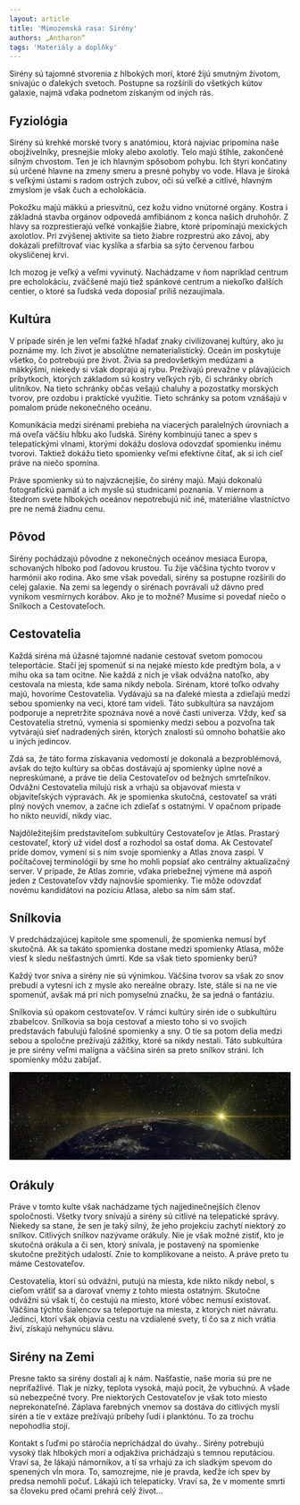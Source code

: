 ```yaml
---
layout: article
title: 'Mimozemská rasa: Sirény'
authors: „Antharon“
tags: 'Materiály a doplňky'
---
```


Sirény sú tajomné stvorenia z hlbokých morí, ktoré žijú smutným životom, snívajúc o ďalekých svetoch. Postupne sa rozšírili do všetkých kútov galaxie, najmä vďaka podnetom získaným od iných rás.

## Fyziológia

Sirény sú krehké morské tvory s anatómiou, ktorá najviac pripomína naše obojživelníky, presnejšie mloky alebo axolotly. Telo majú štíhle, zakončené silným chvostom. Ten je ich hlavným spôsobom pohybu. Ich štyri končatiny sú určené hlavne na zmeny smeru a presné pohyby vo vode. Hlava je široká s veľkými ústami s radom ostrých zubov, oči sú veľké a citlivé, hlavným zmyslom je však čuch a echolokácia.

Pokožku majú mäkkú a priesvitnú, cez kožu vidno vnútorné orgány. Kostra i základná stavba orgánov odpovedá amfibiánom z konca našich druhohôr. Z hlavy sa rozprestierajú veľké vonkajšie žiabre, ktoré pripomínajú mexických axolotlov. Pri zvýšenej aktivite sa tieto žiabre rozprestrú ako závoj, aby dokázali prefiltrovať viac kyslíka a sfarbia sa sýto červenou farbou okysličenej krvi.

Ich mozog je veľký a veľmi vyvinutý. Nachádzame v ňom napríklad centrum pre echolokáciu, zväčšené majú tiež spánkové centrum a niekoľko ďalších centier, o ktoré sa ľudská veda doposiaľ príliš nezaujímala.

## Kultúra

V prípade sirén je len veľmi ťažké hľadať znaky civilizovanej kultúry, ako ju poznáme my. Ich život je absolútne nematerialistický. Oceán im poskytuje všetko, čo potrebujú pre život. Živia sa predovšetkým medúzami a mäkkýšmi, niekedy si však doprajú aj rybu. Prežívajú prevažne v plávajúcich príbytkoch, ktorých základom sú kostry veľkých rýb, či schránky obrích ulitníkov. Na tieto schránky občas vešajú chaluhy a pozostatky morských tvorov, pre ozdobu i praktické využitie. Tieto schránky sa potom vznášajú v pomalom prúde nekonečného oceánu.

Komunikácia medzi sirénami prebieha na viacerých paralelných úrovniach a má oveľa väčšiu hĺbku ako ľudská. Sirény kombinujú tanec a spev s telepatickými vlnami, ktorými dokážu doslova odovzdať spomienku inému tvorovi. Taktiež dokážu tieto spomienky veľmi efektívne čítať, ak si ich cieľ práve na niečo spomína.

Práve spomienky sú to najvzácnejšie, čo sirény majú. Majú dokonalú fotografickú pamäť a ich mysle sú studnicami poznania. V miernom a štedrom svete hlbokých oceánov nepotrebujú nič iné, materiálne vlastníctvo pre ne nemá žiadnu cenu.

## Pôvod

Sirény pochádzajú pôvodne z nekonečných oceánov mesiaca Europa, schovaných hlboko pod ľadovou krustou. Tu žije väčšina týchto tvorov v harmónií ako rodina. Ako sme však povedali, sirény sa postupne rozšírili do celej galaxie. Na zemi sa legendy o sirénach povrávali už dávno pred vynikom vesmírnych korábov. Ako je to možné? Musíme si povedať niečo o Snílkoch a Cestovateľoch.

## Cestovatelia

Každá siréna má úžasné tajomné nadanie cestovať svetom pomocou teleportácie. Stačí jej spomenúť si na nejaké miesto kde predtým bola, a v mihu oka sa tam ocitne. Nie každá z nich je však odvážna natoľko, aby cestovala na miesta, kde sama nikdy nebola. Sirénam, ktoré toľko odvahy majú, hovoríme Cestovatelia. Vydávajú sa na ďaleké miesta a zdieľajú medzi sebou spomienky na veci, ktoré tam videli. Táto subkultúra sa navzájom podporuje a nepretržite spoznáva nové a nové časti univerza. Vždy, keď sa Cestovatelia stretnú, vymenia si spomienky medzi sebou a pozvoľna tak vytvárajú sieť nadradených sirén, ktorých znalosti sú omnoho bohatšie ako u iných jedincov.

Zdá sa, že táto forma získavania vedomostí je dokonalá a bezproblémová, avšak do tejto kultúry sa občas dostávajú aj spomienky úplne nové a nepreskúmané, a práve tie delia Cestovateľov od bežných smrteľníkov. Odvážni Cestovatelia milujú risk a vrhajú sa objavovať miesta v objaviteľských výpravách. Ak je spomienka skutočná, cestovateľ sa vráti plný nových vnemov, a začne ich zdieľať s ostatnými. V opačnom prípade ho nikto neuvidí, nikdy viac.

Najdôležitejším predstaviteľom subkultúry Cestovateľov je Atlas. Prastarý cestovateľ, ktorý už videl dosť a rozhodol sa ostať doma. Ak Cestovateľ príde domov, vymení si s ním svoje spomienky a Atlas znova zaspí. V počítačovej terminológií by sme ho mohli popsíať ako centrálny aktualizačný server. V prípade, že Atlas zomrie, vďaka priebežnej výmene má aspoň jeden z Cestovateľov vždy najnovšie spomienky. Tie môže odovzdať novému kandidátovi na pozíciu Atlasa, alebo sa ním sám stať.

## Snílkovia

V predchádzajúcej kapitole sme spomenuli, že spomienka nemusí byť skutočná. Ak sa takáto spomienka dostane medzi spomienky Atlasa, môže viesť k sledu nešťastných úmrtí. Kde sa však tieto spomienky berú?

Každý tvor sníva a sirény nie sú výnimkou. Väčšina tvorov sa však zo snov prebudí a vytesní ich z mysle ako nereálne obrazy. Iste, stále si na ne vie spomenúť, avšak má pri nich pomyselnú značku, že sa jedná o fantáziu.

Snílkovia sú opakom cestovateľov. V rámci kultúry sirén ide o subkultúru zbabelcov. Snílkovia sa boja cestovať a miesto toho si vo svojich predstavách fabulujú falošné spomienky a sny. O tie sa potom delia medzi sebou a spoločne prežívajú zážitky, ktoré sa nikdy nestali. Táto subkultúra je pre sirény veľmi malígna a väčšina sirén sa preto snílkov stráni. Ich spomienky môžu zabíjať.

![obrazek](planet-3215808-1920-opt.jpg)

## Orákuly

Práve v tomto kulte však nachádzame tých najjedinečnejších členov spoločnosti. Všetky tvory snívajú a sirény sú citlivé na telepatické správy. Niekedy sa stane, že sen je taký silný, že jeho projekciu zachytí niektorý zo snílkov. Citlivých snílkov nazývame orákuly. Nie je však možné zistiť, kto je skutočná orákula a či sen, ktorý snívala, je postavený na spomienke skutočne prežitých udalostí. Znie to komplikovane a neisto. A práve preto tu máme Cestovateľov.

Cestovatelia, ktorí sú odváźni, putujú na miesta, kde nikto nikdy nebol, s cieľom vrátiť sa a darovať vnemy z tohto miesta ostatným. Skutočne odvážni sú však tí, čo cestujú na miesto, ktoré vôbec nemusí existovať. Väčšina týchto šialencov sa teleportuje na miesta, z ktorých niet návratu. Jedinci, ktorí však objavia cestu na vzdialené svety, tí čo sa z nich vrátia živí, získajú nehynúcu slávu.

## Sirény na Zemi

Presne takto sa sirény dostali aj k nám. Našťastie, naše moria sú pre ne nepríťažlivé. Tlak je nízky, teplota vysoká, majú pocit, že vybuchnú. A všade sú nebezpečné tvory. Pre niektorých Cestovateľov je však toto miesto neprekonateľné. Záplava farebných vnemov sa dostáva do citlivých myslí sirén a tie v extáze prežívajú príbehy ľudí i planktónu. To za trochu nepohodlia stojí.

Kontakt s ľuďmi po stáročia neprichádzal do úvahy.. Sirény potrebujú vysoký tlak hlbokých morí a odjakživa prichádzajú s temnou reputáciou. Vraví sa, že lákajú námorníkov, a tí sa vrhajú za ich sladkým spevom do spenených vĺn mora. To, samozrejme, nie je pravda, keďže ich spev by predsa nemohli počuť. Lákajú ich telepaticky. Vraví sa, že v momente smrti sa človeku pred očami prehrá celý život...
